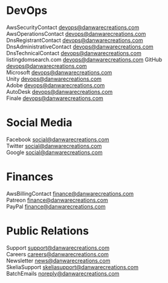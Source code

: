 # DevOps
AwsSecurityContact devops@danwarecreations.com  
AwsOperationsContact devops@danwarecreations.com  
DnsRegistrantContact devops@danwarecreations.com  
DnsAdministrativeContact devops@danwarecreations.com  
DnsTechnicalContact devops@danwarecreations.com  
listingdomsearch.com devops@danwarecreations.com
GitHub devops@danwarecreations.com  
Microsoft devops@danwarecreations.com  
Unity devops@danwarecreations.com  
Adobe devops@danwarecreations.com  
AutoDesk devops@danwarecreations.com  
Finale devops@danwarecreations.com  

# Social Media
Facebook social@danwarecreations.com  
Twitter social@danwarecreations.com  
Google social@danwarecreations.com  

# Finances
AwsBillingContact finance@danwarecreations.com  
Patreon finance@danwarecreations.com  
PayPal finance@danwarecreations.com  

# Public Relations
Support support@danwarecreations.com  
Careers careers@danwarecreations.com  
Newsletter news@danwarecreations.com  
SkeliaSupport skeliasupport@danwarecreations.com  
BatchEmails noreply@danwarecreations.com  